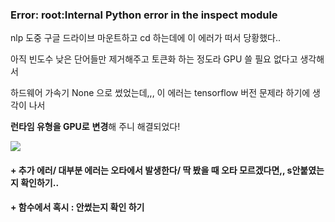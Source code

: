 ### Error: root:Internal Python error in the inspect module

nlp  도중 구글 드라이브 마운트하고 cd 하는데에 이 에러가 떠서 당황했다..

아직 빈도수 낮은 단어들만 제거해주고 토큰화 하는 정도라 GPU 쓸 필요 없다고 생각해서

하드웨어 가속기 None 으로 썼었는데,,, 이 에러는 tensorflow 버전 문제라 하기에 생각이 나서

**런타임 유형을 GPU로** **변경**해 주니 해결되었다! 

![](https://t1.daumcdn.net/keditor/emoticon/friends1/large/006.gif)

#### + 추가 에러/ 대부분 에러는 오타에서 발생한다/ 딱 봤을 때 오타 모르겠다면,, s안붙였는지 확인하기..

#### + 함수에서 혹시 : 안썼는지 확인 하기 
